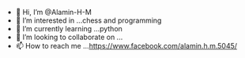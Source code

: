 - 👋 Hi, I’m @Alamin-H-M
- 👀 I’m interested in ...chess and programming
- 🌱 I’m currently learning ...python
- 💞️ I’m looking to collaborate on ...
- 📫 How to reach me ...https://www.facebook.com/alamin.h.m.5045/

<!---
Alamin-H-M/Alamin-H-M is a ✨ special ✨ repository because its `README.md` (this file) appears on your GitHub profile.
You can click the Preview link to take a look at your changes.
--->
